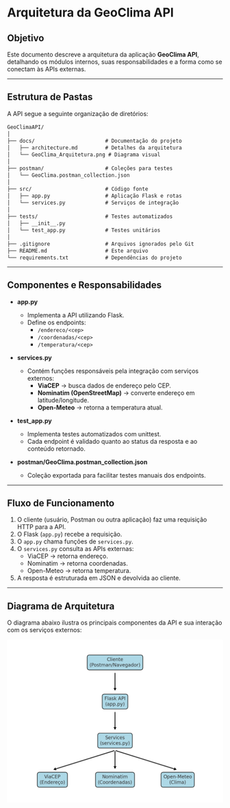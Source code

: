 # Arquitetura da GeoClima API

## Objetivo
Este documento descreve a arquitetura da aplicação **GeoClima API**, detalhando os módulos internos, suas responsabilidades e a forma como se conectam às APIs externas.  

---

## Estrutura de Pastas
A API segue a seguinte organização de diretórios:

```text
GeoClimaAPI/
│
├── docs/                       # Documentação do projeto
│   ├── architecture.md         # Detalhes da arquitetura
│   └── GeoClima_Arquitetura.png # Diagrama visual
│
├── postman/                    # Coleções para testes
│   └── GeoClima.postman_collection.json
│
├── src/                        # Código fonte
│   ├── app.py                  # Aplicação Flask e rotas
│   └── services.py             # Serviços de integração
│
├── tests/                      # Testes automatizados
│   ├── __init__.py
│   └── test_app.py             # Testes unitários
│
├── .gitignore                  # Arquivos ignorados pelo Git
├── README.md                   # Este arquivo
└── requirements.txt            # Dependências do projeto
```
---

## Componentes e Responsabilidades

- **app.py**  
  - Implementa a API utilizando Flask.  
  - Define os endpoints:  
    - `/endereco/<cep>`  
    - `/coordenadas/<cep>`  
    - `/temperatura/<cep>`  

- **services.py**  
  - Contém funções responsáveis pela integração com serviços externos:  
    - **ViaCEP** → busca dados de endereço pelo CEP.  
    - **Nominatim (OpenStreetMap)** → converte endereço em latitude/longitude.  
    - **Open-Meteo** → retorna a temperatura atual.  

- **test_app.py**  
  - Implementa testes automatizados com unittest.  
  - Cada endpoint é validado quanto ao status da resposta e ao conteúdo retornado.  

- **postman/GeoClima.postman_collection.json**  
  - Coleção exportada para facilitar testes manuais dos endpoints.  

---

## Fluxo de Funcionamento
1. O cliente (usuário, Postman ou outra aplicação) faz uma requisição HTTP para a API.  
2. O Flask (`app.py`) recebe a requisição.  
3. O `app.py` chama funções de `services.py`.  
4. O `services.py` consulta as APIs externas:  
   - ViaCEP → retorna endereço.  
   - Nominatim → retorna coordenadas.  
   - Open-Meteo → retorna temperatura.  
5. A resposta é estruturada em JSON e devolvida ao cliente.  

---

## Diagrama de Arquitetura

O diagrama abaixo ilustra os principais componentes da API e sua interação com os serviços externos:

![Diagrama da Arquitetura](GeoClima_Arquitetura.png)
